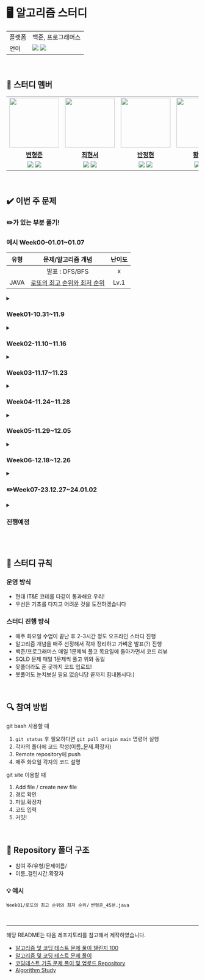 

# 🖥 알고리즘 스터디

<table>
    <td>플랫폼</td>
    <td>백준, 프로그래머스</td>
  </tr>
  <tr>
    <td>언어</td>
    <td><img src="https://img.shields.io/badge/java-007396?style=for-the-badge&logo=java&logoColor=white">
        <img src="https://img.shields.io/badge/sql-F80000?style=for-the-badge&logo=java&logoColor=red">
    </td>
  </tr>
</table>

<br/>

## 🤖 스터디 멤버

<table>
 <tr>
    <td align="center"><a href="https://github.com/skybluelion"><img src="https://avatars.githubusercontent.com/skybluelion" width="130px;" alt=""></a></td>
    <td align="center"><a href="https://github.com/ha01032"><img src="https://avatars.githubusercontent.com/ha01032" width="130px;" alt=""></a></td>
    <td align="center"><a href="https://github.com/BanJung"><img src="https://avatars.githubusercontent.com/BanJung" width="130px;" alt=""></a></td>
    <td align="center"><a href="https://github.com/roonhyeon"><img src="https://avatars.githubusercontent.com/roonhyeon" width="130px;" alt=""></a></td>
    <td align="center"><a href="https://github.com/hyeyeonnnnn"><img src="https://avatars.githubusercontent.com/hyeyeonnnnn" width="130px;" alt=""></a></td>
  </tr>
  <tr>
    <td align="center"><a href="https://github.com/skybluelion"><b>변형준</b></a></td>
    <td align="center"><a href="https://github.com/ha01032"><b>최현서</b></a></td>
    <td align="center"><a href="https://github.com/BanJung"><b>반정현</b></a></td>
    <td align="center"><a href="https://github.com/roonhyeon"><b>황수연</b></a></td>
    <td align="center"><a href="https://github.com/hyeyeonnnnn"><b>이혜연</b></a></td>
  </tr>
  
  <tr> 
    <td align="center">
    <img src="https://img.shields.io/badge/Java-007396?style=for-the-badge&logo=java&logoColor=white">
    <img src="https://img.shields.io/badge/sql-F80000?style=for-the-badge&logo=java&logoColor=red">
    </td>
    <td align="center">
    <img src="https://img.shields.io/badge/Java-007396?style=for-the-badge&logo=java&logoColor=white">
    <img src="https://img.shields.io/badge/sql-F80000?style=for-the-badge&logo=java&logoColor=red">
    </td>
    <td align="center">
    <img src="https://img.shields.io/badge/Java-007396?style=for-the-badge&logo=java&logoColor=white">
    <img src="https://img.shields.io/badge/sql-F80000?style=for-the-badge&logo=java&logoColor=red">
    </td>
    <td align="center">
    <img src="https://img.shields.io/badge/Java-007396?style=for-the-badge&logo=java&logoColor=white">
    <img src="https://img.shields.io/badge/sql-F80000?style=for-the-badge&logo=java&logoColor=red">
    </td>
    <td align="center">
    <img src="https://img.shields.io/badge/Java-007396?style=for-the-badge&logo=java&logoColor=white">
    <img src="https://img.shields.io/badge/sql-F80000?style=for-the-badge&logo=java&logoColor=red">
    </td>

</table>

<br/>

## ✔️ 이번 주 문제

### ✏️가 있는 부분 풀기!

<h3>예시 Week00-01.01~01.07</h3>

| 유형 | 문제/알고리즘 개념 | 난이도 |
|:---:|:---:|:---:|
||발표 : DFS/BFS|x|
|JAVA|[로또의 최고 순위와 최저 순위](https://school.programmers.co.kr/learn/courses/30/lessons/77484) | Lv.1|


<details>
<summary><h3>Week01-10.31~11.9</h3></summary>
<div markdown="1">
    


|유형|발표 : DFS/BFS|밥x|
|:---:|:---:|:---:|
|JAVA|[로또의 최고 순위와 최저 순위](https://school.programmers.co.kr/learn/courses/30/lessons/77484) | Lv.1|
|JAVA|[[1차] 비밀지도](https://school.programmers.co.kr/learn/courses/30/lessons/17681) | Lv.1|
|JAVA|[DFS와 BFS](https://www.acmicpc.net/problem/1260)| 실버 2|
|JAVA|[올바른 괄호](https://school.programmers.co.kr/learn/courses/30/lessons/12909)| LV.2|
|SQL|[상품 별 오프라인 매출 구하기](https://school.programmers.co.kr/learn/courses/30/lessons/131533) | Lv.2|
|SQL|[조건에 맞는 도서와 저자 리스트 출력하기](https://school.programmers.co.kr/learn/courses/30/lessons/144854)| Lv.2|
|SQL|[동명 동물 수 찾기](https://school.programmers.co.kr/learn/courses/30/lessons/59041)| Lv.2|
|SQL|[입양 시각 구하기(1)](https://school.programmers.co.kr/learn/courses/30/lessons/59412)| Lv.2|
</div>
</details>


<details>
<summary><h3>Week02-11.10~11.16</h3></summary>
<div markdown="1">

|유형|발표 : 백트래킹/브루트포스|밥o|
|:---:|:---:|:---:|
|JAVA|[다리를 지나는 트럭](https://school.programmers.co.kr/learn/courses/30/lessons/42583)| Lv.2|
|JAVA|[미로 탐색](https://www.acmicpc.net/problem/2178)| 실버 1|
|JAVA|[암호 만들기](https://www.acmicpc.net/problem/1759)| 골드 5|
|JAVA|[N과 M 시리즈](https://www.acmicpc.net/search#q=n%EA%B3%BC%20m&c=Problems)|풀 수 있는 만큼|
|JAVA|[모의고사](https://school.programmers.co.kr/learn/courses/30/lessons/42840)| Lv.1|
|SQL|[오랜 기간 보호한 동물(1)](https://school.programmers.co.kr/learn/courses/30/lessons/59044)| Lv.3|
|SQL|[오랜 기간 보호한 동물(2)](https://school.programmers.co.kr/learn/courses/30/lessons/59411)| Lv.3|
|SQL|[카테고리 별 도서 판매량 집계하기](https://school.programmers.co.kr/learn/courses/30/lessons/144855)| Lv.3|
|SQL|[있었는데요 없었습니다](https://school.programmers.co.kr/learn/courses/30/lessons/59043)| Lv.3|
|SQL|[조건별로 분류하여 주문상태 출력하기](https://school.programmers.co.kr/learn/courses/30/lessons/131113)| Lv.3|
</div>
</details>


<details>
<summary><h3>Week03-11.17~11.23</h3></summary>
<div markdown="1">
    
|유형|발표 : 그리디/DP|밥x|
|:---:|:---:|:---:|
|JAVA|[N-Queen(프로그래머스)](https://school.programmers.co.kr/learn/courses/30/lessons/12952), [N-Queen(백준)](https://www.acmicpc.net/problem/9663)| Lv.2, 골드4|
|JAVA|[가장 긴 감소하는 부분 수열](https://www.acmicpc.net/problem/11722)| 실버2|
|JAVA|[구명보트](https://school.programmers.co.kr/learn/courses/30/lessons/42885)| Lv.2|
|JAVA|[정수 삼각형](https://school.programmers.co.kr/learn/courses/30/lessons/43105)| Lv.3|
|JAVA|[강의실 배정](https://www.acmicpc.net/problem/11000)|골드5|
|SQL|[조건에 맞는 사용자와 총 거래금액 조회하기](https://school.programmers.co.kr/learn/courses/30/lessons/164668)| Lv.3|
|SQL|[대여 기록이 존재하는 자동차 리스트 구하기](https://school.programmers.co.kr/learn/courses/30/lessons/157341)| Lv.3|
|SQL|[즐겨찾기가 가장 많은 식당 정보 출력하기](https://school.programmers.co.kr/learn/courses/30/lessons/131123)| Lv.3|
|SQL|[없어진 기록 찾기](https://school.programmers.co.kr/learn/courses/30/lessons/59042)| Lv.3|
|SQL|[조건에 맞는 사용자 정보 조회하기](https://school.programmers.co.kr/learn/courses/30/lessons/164670)| Lv.3|
</div>
</details>

<details>
<summary><h3>Week04-11.24~11.28</h3></summary>
<div markdown="1">

|유형|발표 : 해쉬 알고리즘|밥x|
|:---:|:---:|:---:|
|JAVA|[의상](https://school.programmers.co.kr/learn/courses/30/lessons/42578?language=java)| Lv.2|
|JAVA|[네트워크](https://school.programmers.co.kr/learn/courses/30/lessons/43162)| Lv.3|
|JAVA|[LCS2](https://www.acmicpc.net/problem/9252)| 골드4|
|SQL|[보호소에서 중성화한 동물](https://school.programmers.co.kr/learn/courses/30/lessons/59045)| Lv.4|
|SQL|[식품분류별 가장 비싼 식품의 정보 조회하기](https://school.programmers.co.kr/learn/courses/30/lessons/131116)| Lv.4|
|SQL|[취소되지 않은 진료 예약 조회하기](https://school.programmers.co.kr/learn/courses/30/lessons/132204)| Lv.4|

</div>
</details>
    

<details>
<summary><h3>Week05-11.29~12.05</h3></summary>
<div markdown="1">
    
|유형|발표 : 정렬 알고리즘||
|:---:|:---:|:---:|
|JAVA|[스도쿠](https://www.acmicpc.net/problem/2580)| 골드4|
|JAVA|[카펫](https://school.programmers.co.kr/learn/courses/30/lessons/42842)| Lv.2|
|JAVA|[징검다리 건너기](https://school.programmers.co.kr/learn/courses/30/lessons/64062?language=java)| Lv.3|
|JAVA|[등굣길](https://school.programmers.co.kr/learn/courses/30/lessons/42898)| Lv.3|
|JAVA|[센서](https://www.acmicpc.net/problem/2212)| 골드5|
|SQL|[헤비 유저가 소유한 장소](https://school.programmers.co.kr/learn/courses/30/lessons/77487)| Lv.3|
|SQL|[서울에 위치한 식당 목록 출력하기](https://school.programmers.co.kr/learn/courses/30/lessons/131118)| Lv.4|
|SQL|[년, 월, 성별 별 상품 구매 회원 수 구하기](https://school.programmers.co.kr/learn/courses/30/lessons/131532)| Lv.4|
|SQL|[5월 식품들의 총매출 조회하기](https://school.programmers.co.kr/learn/courses/30/lessons/131117)| Lv.4|
|SQL|[자동차 대여 기록에서 대여중 / 대여 가능 여부 구분하기](https://school.programmers.co.kr/learn/courses/30/lessons/157340)| Lv.3|

</div>
</details>

<details>
<summary><h3>Week06-12.18~12.26</h3></summary>
<div markdown="1">

|유형|발표 : 이분탐색 알고리즘||
|:---:|:---:|:---:|
|JAVA|[나무 자르기](https://www.acmicpc.net/problem/2805)| 실버2|
|JAVA|[여행경로](https://school.programmers.co.kr/learn/courses/30/lessons/43164)| Lv. 3|
|JAVA|[단어 변환](https://school.programmers.co.kr/learn/courses/30/lessons/43163)| Lv. 3|
|JAVA|[단어 뒤집기 2](https://www.acmicpc.net/problem/17413)| 실버3|
|JAVA|[스티커 모으기(2)](https://school.programmers.co.kr/learn/courses/30/lessons/12971)| Lv. 3|
|JAVA|[표현 가능한 이진트리](https://school.programmers.co.kr/learn/courses/30/lessons/150367)| Lv. 3|
|SQL|[우유와 요거트가 담긴 장바구니](https://school.programmers.co.kr/learn/courses/30/lessons/62284)| Lv. 4|
|SQL|[조회수가 가장 많은 중고거래 게시판의 첨부파일 조회하기](https://school.programmers.co.kr/learn/courses/30/lessons/164671)| Lv. 3|
|SQL|[저자 별 카테고리 별 매출액 집계하기](https://school.programmers.co.kr/learn/courses/30/lessons/144856)| Lv. 4|
|SQL|[주문량이 많은 아이스크림들 조회하기](https://school.programmers.co.kr/learn/courses/30/lessons/133027)| Lv. 4|
|SQL|[대여 횟수가 많은 자동차들의 월별 대여 횟수 구하기](https://school.programmers.co.kr/learn/courses/30/lessons/151139)| Lv. 3|

</div>
</details>

<details>
<summary><h3>✏️Week07-23.12.27~24.01.02</h3></summary>
<div markdown="1">

|유형|발표 : 다익스트라||
|:---:|:---:|:---:|
|JAVA|[적록색약](https://www.acmicpc.net/problem/10026)| 골드 5|
|JAVA|[외벽 점검](https://school.programmers.co.kr/learn/courses/30/lessons/60062)| Lv. 3|
|JAVA|[숨바꼭질 2](https://www.acmicpc.net/problem/12851)| 골드 4|
|JAVA|[차이를 최대로](https://www.acmicpc.net/problem/10819)| 실버 2|
|JAVA|[감시](https://www.acmicpc.net/problem/15683)| 골드 4|
|JAVA|[표현 가능한 이진트리](https://school.programmers.co.kr/learn/courses/30/lessons/150367)| Lv. 3|
|SQL|[그룹별 조건에 맞는 식당 목록 출력하기](https://school.programmers.co.kr/learn/courses/30/lessons/131124?language=oracle)| Lv. 4|
|SQL|[오프라인/온라인 판매 데이터 통합하기](https://school.programmers.co.kr/learn/courses/30/lessons/131537)| Lv. 4|
|SQL|[입양 시각 구하기(2)](https://school.programmers.co.kr/learn/courses/30/lessons/59413)| Lv. 4|
|SQL|[특정 기간동안 대여 가능한 자동차들의 대여비용 구하기](https://school.programmers.co.kr/learn/courses/30/lessons/157339)| Lv. 4|
|SQL|[자동차 대여 기록 별 대여 금액 구하기](https://school.programmers.co.kr/learn/courses/30/lessons/151141)| Lv. 4|

</div>
</details>

<details>
<summary><h3>진행예정</h3></summary>
<div markdown="1">


<details>
<summary><h3>Week08-</h3></summary>
<div markdown="1">

|유형|발표 : ||
|:---:|:---:|:---:|
|JAVA|[]()| |
|JAVA|[]()| |
|JAVA|[]()| |
|JAVA|[]()| |
|JAVA|[]()| |
|SQL|[]()| |
|SQL|[]()| |
|SQL|[]()| |
|SQL|[]()| |
|SQL|[]()| |

</div>
</details>

<details>
<summary><h3>Week09-</h3></summary>
<div markdown="1">

|유형|발표 : ||
|:---:|:---:|:---:|
|JAVA|[]()| |
|JAVA|[]()| |
|JAVA|[]()| |
|JAVA|[]()| |
|JAVA|[]()| |
|SQL|[]()| |
|SQL|[]()| |
|SQL|[]()| |
|SQL|[]()| |
|SQL|[]()| |

</div>
</details>

<details>
<summary><h3>Week10-</h3></summary>
<div markdown="1">
    
|유형|발표 : ||
|:---:|:---:|:---:|
|JAVA|[]()| |
|JAVA|[]()| |
|JAVA|[]()| |
|JAVA|[]()| |
|JAVA|[]()| |
|SQL|[]()| |
|SQL|[]()| |
|SQL|[]()| |
|SQL|[]()| |
|SQL|[]()| |

</div>
</details>

</div>
</details>

<br/>

<br/>

## 📌 스터디 규칙

### 운영 방식

- 현대 IT&E 코테를 다같이 통과해요 우리!
- 우선은 기초를 다지고 어려운 것을 도전하겠습니다

### 스터디 진행 방식
- 매주 화요일 수업이 끝난 후 2-3시간 정도 오프라인 스터디 진행
- 알고리즘 개념을 매주 선정해서 각자 정리하고 가벼운 발표(?) 진행
- 백준/프로그래머스 매일 1문제씩 풀고 목요일에 돌아가면서 코드 리뷰
- SQLD 문제 매일 1문제씩 풀고 위와 동일
- 못풀더라도 푼 곳까지 코드 업로드!
- 못풀어도 눈치보실 필요 없습니당 끝까지 힘내봅시다:)
<br/>

## 🔍 참여 방법
git bash 사용할 때
1. `git status`  후 필요하다면  `git pull origin main`  명령어 실행
2. 각자의 폴더에 코드 작성(이름_문제.확장자)
3. Remote repository에 push
4. 매주 화요일 각자의 코드 설명

git site 이용할 때
1. Add file / create new file
2. 경로 확인
3. 파일.확장자
4. 코드 입력
5. 커밋!

<br/>

## 📁 Repository 폴더 구조
- 참여 주/유형/문제이름/
- 이름_걸린시간.확장자
### 💡 예시
`Week01/로또의 최고 순위와 최저 순위/`
`변형준_45분.java`

<br/>

---

해당 README는 다음 레포지토리를 참고해서 제작하였습니다.

- [알고리즘 및 코딩 테스트 문제 풀이 챌린지 100](https://github.com/ellynhan/challenge100-codingtest-study)
- [알고리즘 및 코딩 테스트 문제 풀이](https://github.com/Seongho0503/Algo_Study)
- [코딩테스트 기출 문제 풀이 및 업로드 Repository](https://github.com/CodeTest-StudyGroup/Code-Test-Study)
- [Algorithm Study](https://github.com/b1urrrr/Algorithm-Study)
